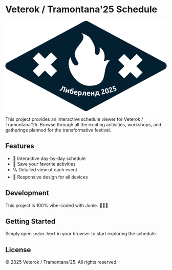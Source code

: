 # Veterok / Tramontana'25 Schedule

![Veterok Logo](images/logo-diamond.svg)

This project provides an interactive schedule viewer for Veterok / Tramontana'25. Browse through all the exciting activities, workshops, and gatherings planned for the transformative festival.

## Features

- 📅 Interactive day-by-day schedule
- 🔖 Save your favorite activities
- 🔍 Detailed view of each event
- 📱 Responsive design for all devices

## Development

This project is 100% vibe-coded with Junie. 🤖🤖🤖

## Getting Started

Simply open `index.html` in your browser to start exploring the schedule.

## License

© 2025 Veterok / Tramontana'25. All rights reserved.